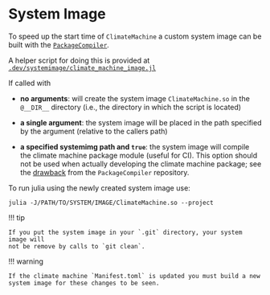 # System Image

To speed up the start time of `ClimateMachine` a custom system image can be
built with the
[`PackageCompiler`](https://github.com/JuliaLang/PackageCompiler.jl).

A helper script for doing this is provided at
[`.dev/systemimage/climate_machine_image.jl`](https://github.com/CliMA/ClimateMachine.jl/blob/master/.dev/systemimage/climate_machine_image.jl)

If called with

 - **no arguments**: will create the system image `ClimateMachine.so` in the
   `@__DIR__` directory (i.e., the directory in which the script is located)

 - **a single argument**: the system image will be placed in the path specified
   by the argument (relative to the callers path)

 - **a specified systemimg path and `true`**: the system image will compile the
   climate machine package module (useful for CI). This option should not be
   used when actually developing the climate machine package; see the
   [drawback](https://julialang.github.io/PackageCompiler.jl/dev/sysimages/#Drawbacks-to-custom-sysimages-1)
   from the `PackageCompiler` repository.

To run julia using the newly created system image use:
```
julia -J/PATH/TO/SYSTEM/IMAGE/ClimateMachine.so --project
```

!!! tip

    If you put the system image in your `.git` directory, your system image will
    not be remove by calls to `git clean`.

!!! warning

    If the climate machine `Manifest.toml` is updated you must build a new
    system image for these changes to be seen.

